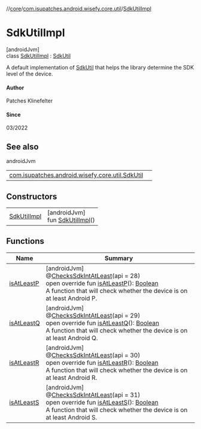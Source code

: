 //[core](../../../index.md)/[com.isupatches.android.wisefy.core.util](../index.md)/[SdkUtilImpl](index.md)

# SdkUtilImpl

[androidJvm]\
class [SdkUtilImpl](index.md) : [SdkUtil](../-sdk-util/index.md)

A default implementation of [SdkUtil](../-sdk-util/index.md) that helps the library determine the SDK level of the device.

#### Author

Patches Klinefelter

#### Since

03/2022

## See also

androidJvm

| | |
|---|---|
| [com.isupatches.android.wisefy.core.util.SdkUtil](../-sdk-util/index.md) |  |

## Constructors

| | |
|---|---|
| [SdkUtilImpl](-sdk-util-impl.md) | [androidJvm]<br>fun [SdkUtilImpl](-sdk-util-impl.md)() |

## Functions

| Name | Summary |
|---|---|
| [isAtLeastP](is-at-least-p.md) | [androidJvm]<br>@[ChecksSdkIntAtLeast](https://developer.android.com/reference/kotlin/androidx/annotation/ChecksSdkIntAtLeast.html)(api = 28)<br>open override fun [isAtLeastP](is-at-least-p.md)(): [Boolean](https://kotlinlang.org/api/latest/jvm/stdlib/kotlin/-boolean/index.html)<br>A function that will check whether the device is on at least Android P. |
| [isAtLeastQ](is-at-least-q.md) | [androidJvm]<br>@[ChecksSdkIntAtLeast](https://developer.android.com/reference/kotlin/androidx/annotation/ChecksSdkIntAtLeast.html)(api = 29)<br>open override fun [isAtLeastQ](is-at-least-q.md)(): [Boolean](https://kotlinlang.org/api/latest/jvm/stdlib/kotlin/-boolean/index.html)<br>A function that will check whether the device is on at least Android Q. |
| [isAtLeastR](is-at-least-r.md) | [androidJvm]<br>@[ChecksSdkIntAtLeast](https://developer.android.com/reference/kotlin/androidx/annotation/ChecksSdkIntAtLeast.html)(api = 30)<br>open override fun [isAtLeastR](is-at-least-r.md)(): [Boolean](https://kotlinlang.org/api/latest/jvm/stdlib/kotlin/-boolean/index.html)<br>A function that will check whether the device is on at least Android R. |
| [isAtLeastS](is-at-least-s.md) | [androidJvm]<br>@[ChecksSdkIntAtLeast](https://developer.android.com/reference/kotlin/androidx/annotation/ChecksSdkIntAtLeast.html)(api = 31)<br>open override fun [isAtLeastS](is-at-least-s.md)(): [Boolean](https://kotlinlang.org/api/latest/jvm/stdlib/kotlin/-boolean/index.html)<br>A function that will check whether the device is on at least Android S. |
